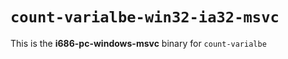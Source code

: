 # `count-varialbe-win32-ia32-msvc`

This is the **i686-pc-windows-msvc** binary for `count-varialbe`
